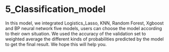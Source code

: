 # 5_Classification_model
In this model, we integrated Logistics_Lasso, KNN, Random Forest, Xgboost and BP neural network five models, users can choose the model according to their own situation. We used the accuracy of the validation set to weighted average the different kinds of probabilities predicted by the model to get the final result. We hope this will help you.
